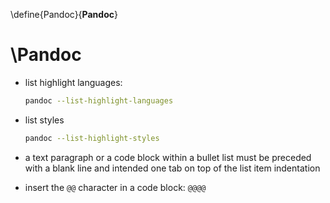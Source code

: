 
\define{Pandoc}{__Pandoc__}
# \Pandoc

+ list highlight languages:

	```bash
	pandoc --list-highlight-languages
	```

+ list styles

	```bash
	pandoc --list-highlight-styles
	```

+ a text paragraph or a code block within a bullet list must be preceded with a blank line and intended one tab on top of the list item indentation

+ insert the `@@` character in a code block: `@@@@`

